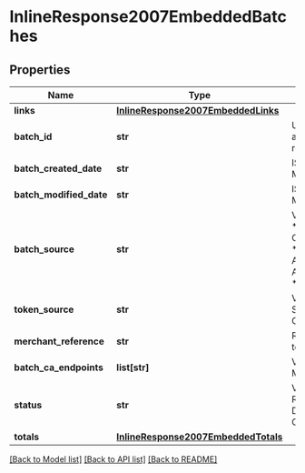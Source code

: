 # InlineResponse2007EmbeddedBatches

## Properties
Name | Type | Description | Notes
------------ | ------------- | ------------- | -------------
**links** | [**InlineResponse2007EmbeddedLinks**](InlineResponse2007EmbeddedLinks.md) |  | [optional] 
**batch_id** | **str** | Unique identification number assigned to the submitted request. | [optional] 
**batch_created_date** | **str** | ISO-8601 format: yyyy-MM-ddTHH:mm:ssZ | [optional] 
**batch_modified_date** | **str** | ISO-8601 format: yyyy-MM-ddTHH:mm:ssZ | [optional] 
**batch_source** | **str** | Valid Values:   * SCHEDULER   * TOKEN_API   * CREDIT_CARD_FILE_UPLOAD   * AMEX_REGSITRY   * AMEX_REGISTRY_API   * AMEX_REGISTRY_API_SYNC   * AMEX_MAINTENANCE  | [optional] 
**token_source** | **str** | Valid Values:   * SECURE_STORAGE   * TMS   * CYBERSOURCE  | [optional] 
**merchant_reference** | **str** | Reference used by merchant to identify batch. | [optional] 
**batch_ca_endpoints** | **list[str]** | Valid Values:   * VISA   * MASTERCARD   * AMEX  | [optional] 
**status** | **str** | Valid Values:   * REJECTED   * RECEIVED   * VALIDATED   * DECLINED   * PROCESSING   * COMPLETE  | [optional] 
**totals** | [**InlineResponse2007EmbeddedTotals**](InlineResponse2007EmbeddedTotals.md) |  | [optional] 

[[Back to Model list]](../README.md#documentation-for-models) [[Back to API list]](../README.md#documentation-for-api-endpoints) [[Back to README]](../README.md)



